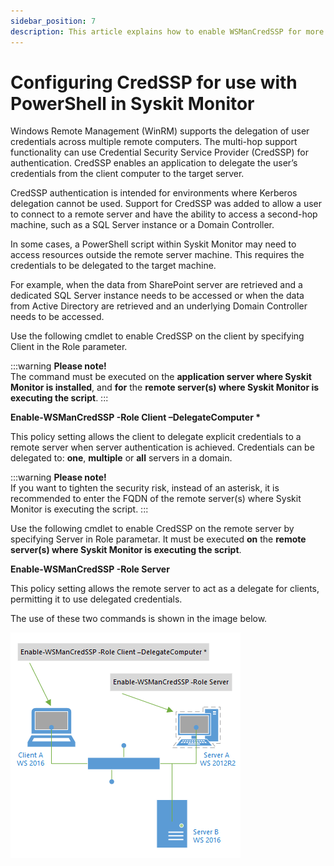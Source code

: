 ```yaml
---
sidebar_position: 7
description: This article explains how to enable WSManCredSSP for more advanced PowerShell scripts to work in Syskit Monitor.
---
```


# Configuring CredSSP for use with PowerShell in Syskit Monitor

Windows Remote Management \(WinRM\) supports the delegation of user credentials across multiple remote computers. The multi-hop support functionality can use Credential Security Service Provider \(CredSSP\) for authentication. CredSSP enables an application to delegate the user’s credentials from the client computer to the target server.

CredSSP authentication is intended for environments where Kerberos delegation cannot be used. Support for CredSSP was added to allow a user to connect to a remote server and have the ability to access a second-hop machine, such as a SQL Server instance or a Domain Controller.

In some cases, a PowerShell script within Syskit Monitor may need to access resources outside the remote server machine. This requires the credentials to be delegated to the target machine.

For example, when the data from SharePoint server are retrieved and a dedicated SQL Server instance needs to be accessed or when the data from Active Directory are retrieved and an underlying Domain Controller needs to be accessed.

Use the following cmdlet to enable CredSSP on the client by specifying Client in the Role parameter.

:::warning
**Please note!**  
The command must be executed on the **application server where Syskit Monitor is installed**, and **for** the **remote server\(s\) where Syskit Monitor is executing the script**.
:::


**Enable-WSManCredSSP -Role Client –DelegateComputer \***

This policy setting allows the client to delegate explicit credentials to a remote server when server authentication is achieved. Credentials can be delegated to: **one**, **multiple** or **all** servers in a domain.

:::warning
**Please note!**  
If you want to tighten the security risk, instead of an asterisk, it is recommended to enter the FQDN of the remote server\(s\) where Syskit Monitor is executing the script.
:::


Use the following cmdlet to enable CredSSP on the remote server by specifying Server in Role parametar. It must be executed **on** the **remote server\(s\) where Syskit Monitor is executing the script**.

**Enable-WSManCredSSP -Role Server**

This policy setting allows the remote server to act as a delegate for clients, permitting it to use delegated credentials.

The use of these two commands is shown in the image below.

![CredSSP Commands](../../static/assets/CredSSPcommands.png)

